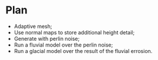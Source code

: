 # Plan

- Adaptive mesh;
- Use normal maps to store additional height detail;
- Generate with perlin noise;
- Run a fluvial model over the perlin noise;
- Run a glacial model over the result of the fluvial errosion.